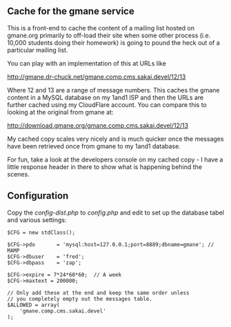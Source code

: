
Cache for the gmane service
---------------------------

This is a front-end to cache the content of a mailing list
hosted on gmane.org primarily to off-load their site when
some other process (i.e. 10,000 students doing their homework)
is going to pound the heck out of a particular mailing list.

You can play with an implementation of this at URLs like

http://gmane.dr-chuck.net/gmane.comp.cms.sakai.devel/12/13

Where 12 and 13 are a range of message numbers.  This caches the 
gmane content in a MySQL database on my 1and1 ISP and then the URLs 
are further cached using my CloudFlare account.  You can compare 
this to looking at the original from gmane at:

http://download.gmane.org/gmane.comp.cms.sakai.devel/12/13

My cached copy scales very nicely and is much quicker once the
messages have been retrieved once from gmane to my 1and1 database.

For fun, take a look at the developers console on my cached copy - 
I have a little  response header in there to show what is happening 
behind the scenes.

Configuration
-------------

Copy the *config-dist.php* to *config.php* and edit to set up
the database tabel and various settings:

    $CFG = new stdClass();

    $CFG->pdo       = 'mysql:host=127.0.0.1;port=8889;dbname=gmane'; // MAMP
    $CFG->dbuser    = 'fred';
    $CFG->dbpass    = 'zap';

    $CFG->expire = 7*24*60*60;  // A week
    $CFG->maxtext = 200000;

    // Only add these at the end and keep the same order unless
    // you completely empty out the messages table.
    $ALLOWED = array(
        'gmane.comp.cms.sakai.devel'
    );
